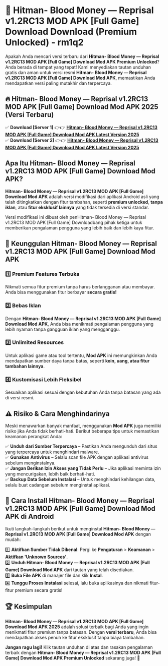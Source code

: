 # 🎯 Hitman- Blood Money — Reprisal v1.2RC13 MOD APK [Full Game] Download  Download (Premium Unlocked) -  rm1q2

Apakah Anda mencari versi terbaru dari **Hitman- Blood Money — Reprisal v1.2RC13 MOD APK [Full Game] Download Mod APK Premium Unlocked**? Anda berada di tempat yang tepat! Kami menyediakan tautan unduhan gratis dan aman untuk versi resmi **Hitman- Blood Money — Reprisal v1.2RC13 MOD APK [Full Game] Download Mod APK**, memastikan Anda mendapatkan versi paling mutakhir dan terpercaya.

## 🔥 Hitman- Blood Money — Reprisal v1.2RC13 MOD APK [Full Game] Download Mod APK 2025 (Versi Terbaru)

✅ **Download [Server 1]** 👉👉 [**Hitman- Blood Money — Reprisal v1.2RC13 MOD APK [Full Game] Download Mod APK Latest Version 2025**](https://momento.my/?title=Hitman-_Blood_Money_—_Reprisal_v1.2RC13_MOD_APK_[Full_Game]_Download)  
✅ **Download [Server 2]** 👉👉 [**Hitman- Blood Money — Reprisal v1.2RC13 MOD APK [Full Game] Download Mod APK Latest Version 2025**](https://momento.my/?title=Hitman-_Blood_Money_—_Reprisal_v1.2RC13_MOD_APK_[Full_Game]_Download)  

## Apa Itu Hitman- Blood Money — Reprisal v1.2RC13 MOD APK [Full Game] Download Mod APK?

**Hitman- Blood Money — Reprisal v1.2RC13 MOD APK [Full Game] Download Mod APK** adalah versi modifikasi dari aplikasi Android asli yang telah ditingkatkan dengan fitur tambahan, seperti **premium unlocked**, **tanpa iklan**, atau **fitur eksklusif lainnya** yang tidak tersedia di versi standar.

Versi modifikasi ini dibuat oleh penHitman- Blood Money — Reprisal v1.2RC13 MOD APK [Full Game] Downloadbang pihak ketiga untuk memberikan pengalaman pengguna yang lebih baik dan lebih kaya fitur.

## 🎯 Keunggulan Hitman- Blood Money — Reprisal v1.2RC13 MOD APK [Full Game] Download Mod APK

### 1️⃣ Premium Features Terbuka
Nikmati semua fitur premium tanpa harus berlangganan atau membayar. Anda bisa menggunakan fitur berbayar **secara gratis!**

### 2️⃣ Bebas Iklan
Dengan **Hitman- Blood Money — Reprisal v1.2RC13 MOD APK [Full Game] Download Mod APK**, Anda bisa menikmati pengalaman pengguna yang lebih nyaman tanpa gangguan iklan yang mengganggu.

### 3️⃣ Unlimited Resources
Untuk aplikasi game atau tool tertentu, **Mod APK** ini memungkinkan Anda mendapatkan sumber daya tanpa batas, seperti **koin, uang, atau fitur tambahan lainnya**.

### 4️⃣ Kustomisasi Lebih Fleksibel
Sesuaikan aplikasi sesuai dengan kebutuhan Anda tanpa batasan yang ada di versi resmi.

## ⚠️ Risiko & Cara Menghindarinya

Meski menawarkan banyak manfaat, menggunakan **Mod APK** juga memiliki risiko jika Anda tidak berhati-hati. Berikut beberapa tips untuk memastikan keamanan perangkat Anda:

✅ **Unduh dari Sumber Terpercaya** – Pastikan Anda mengunduh dari situs yang terpercaya untuk menghindari malware.  
✅ **Gunakan Antivirus** – Selalu scan file APK dengan aplikasi antivirus sebelum menginstalnya.  
✅ **Jangan Berikan Izin Akses yang Tidak Perlu** – Jika aplikasi meminta izin yang mencurigakan, lebih baik berhati-hati.  
✅ **Backup Data Sebelum Instalasi** – Untuk menghindari kehilangan data, selalu buat cadangan sebelum menginstal aplikasi.

## 📌 Cara Install Hitman- Blood Money — Reprisal v1.2RC13 MOD APK [Full Game] Download Mod APK di Android

Ikuti langkah-langkah berikut untuk menginstal **Hitman- Blood Money — Reprisal v1.2RC13 MOD APK [Full Game] Download Mod APK** dengan mudah:

1️⃣ **Aktifkan Sumber Tidak Dikenal**: Pergi ke **Pengaturan** > **Keamanan** > **Aktifkan 'Unknown Sources'**.  
2️⃣ **Unduh Hitman- Blood Money — Reprisal v1.2RC13 MOD APK [Full Game] Download Mod APK** dari tautan yang telah disediakan.  
3️⃣ **Buka File APK** di manajer file dan klik **Instal**.  
4️⃣ **Tunggu Proses Instalasi** selesai, lalu buka aplikasinya dan nikmati fitur-fitur premium secara gratis!

## 🏆 Kesimpulan

**Hitman- Blood Money — Reprisal v1.2RC13 MOD APK [Full Game] Download Mod APK 2025** adalah solusi terbaik bagi Anda yang ingin menikmati fitur premium tanpa batasan. Dengan **versi terbaru**, Anda bisa mendapatkan akses penuh ke fitur eksklusif tanpa biaya tambahan.

**Jangan ragu lagi!** Klik tautan unduhan di atas dan rasakan pengalaman terbaik dengan **Hitman- Blood Money — Reprisal v1.2RC13 MOD APK [Full Game] Download Mod APK Premium Unlocked** sekarang juga! 🚀
